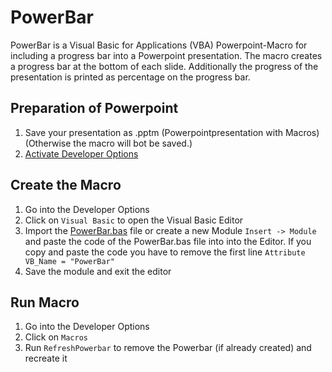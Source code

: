 # PowerBar
PowerBar is a Visual Basic for Applications (VBA) Powerpoint-Macro for including a progress bar into a Powerpoint presentation.
The macro creates a progress bar at the bottom of each slide. Additionally the progress of the presentation is printed as percentage on the progress bar.

## Preparation of Powerpoint

1. Save your presentation as .pptm (Powerpointpresentation with Macros) (Otherwise the macro will bot be saved.)
2. [Activate Developer Options](https://support.office.com/en-us/article/Show-the-Developer-tab-e1192344-5e56-4d45-931b-e5fd9bea2d45#ID0EAABAAA=2016,_2013,_2010)

## Create the Macro
1. Go into the Developer Options
2. Click on ``Visual Basic`` to open the Visual Basic Editor
3. Import the [PowerBar.bas](PowerBar.bas) file or create a new Module ``Insert -> Module`` and paste the code of the PowerBar.bas file into into the Editor. If you copy and paste the code you have to remove the first line ``Attribute VB_Name = "PowerBar"``
4. Save the module and exit the editor

## Run Macro
1. Go into the Developer Options
2. Click on ``Macros``
3. Run ``RefreshPowerbar`` to remove the Powerbar (if already created) and recreate it
